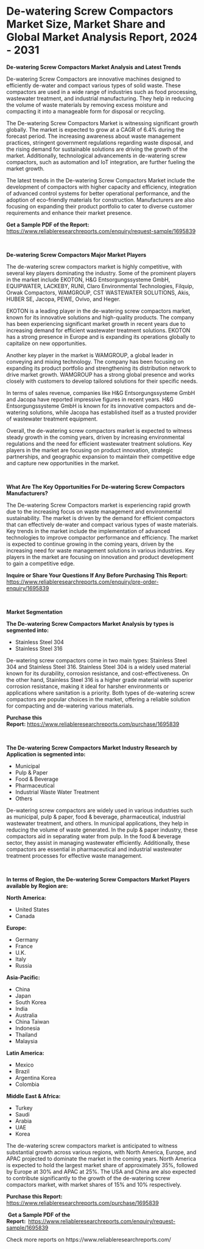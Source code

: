 <p><h1>De-watering Screw Compactors Market Size, Market Share and Global Market Analysis Report, 2024 - 2031</h1></p><p><strong>De-watering Screw Compactors Market Analysis and Latest Trends</strong></p>
<p><p>De-watering Screw Compactors are innovative machines designed to efficiently de-water and compact various types of solid waste. These compactors are used in a wide range of industries such as food processing, wastewater treatment, and industrial manufacturing. They help in reducing the volume of waste materials by removing excess moisture and compacting it into a manageable form for disposal or recycling.</p><p>The De-watering Screw Compactors Market is witnessing significant growth globally. The market is expected to grow at a CAGR of 6.4% during the forecast period. The increasing awareness about waste management practices, stringent government regulations regarding waste disposal, and the rising demand for sustainable solutions are driving the growth of the market. Additionally, technological advancements in de-watering screw compactors, such as automation and IoT integration, are further fueling the market growth.</p><p>The latest trends in the De-watering Screw Compactors Market include the development of compactors with higher capacity and efficiency, integration of advanced control systems for better operational performance, and the adoption of eco-friendly materials for construction. Manufacturers are also focusing on expanding their product portfolio to cater to diverse customer requirements and enhance their market presence.</p></p>
<p><strong>Get a Sample PDF of the Report:&nbsp;</strong> <a href="https://www.reliableresearchreports.com/enquiry/request-sample/1695839">https://www.reliableresearchreports.com/enquiry/request-sample/1695839</a></p>
<p>&nbsp;</p>
<p><strong>De-watering Screw Compactors Major Market Players</strong></p>
<p><p>The de-watering screw compactors market is highly competitive, with several key players dominating the industry. Some of the prominent players in the market include EKOTON, H&G Entsorgungssysteme GmbH, EQUIPWATER, LACKEBY, RUNI, Claro Environmental Technologies, Filquip, Orwak Compactors, WAMGROUP, CST WASTEWATER SOLUTIONS, Akis, HUBER SE, Jacopa, PEWE, Ovivo, and Heger.</p><p>EKOTON is a leading player in the de-watering screw compactors market, known for its innovative solutions and high-quality products. The company has been experiencing significant market growth in recent years due to increasing demand for efficient wastewater treatment solutions. EKOTON has a strong presence in Europe and is expanding its operations globally to capitalize on new opportunities.</p><p>Another key player in the market is WAMGROUP, a global leader in conveying and mixing technology. The company has been focusing on expanding its product portfolio and strengthening its distribution network to drive market growth. WAMGROUP has a strong global presence and works closely with customers to develop tailored solutions for their specific needs.</p><p>In terms of sales revenue, companies like H&G Entsorgungssysteme GmbH and Jacopa have reported impressive figures in recent years. H&G Entsorgungssysteme GmbH is known for its innovative compactors and de-watering solutions, while Jacopa has established itself as a trusted provider of wastewater treatment equipment.</p><p>Overall, the de-watering screw compactors market is expected to witness steady growth in the coming years, driven by increasing environmental regulations and the need for efficient wastewater treatment solutions. Key players in the market are focusing on product innovation, strategic partnerships, and geographic expansion to maintain their competitive edge and capture new opportunities in the market.</p></p>
<p>&nbsp;</p>
<p><strong>What Are The Key Opportunities For De-watering Screw Compactors Manufacturers?</strong></p>
<p><p>The De-watering Screw Compactors market is experiencing rapid growth due to the increasing focus on waste management and environmental sustainability. The market is driven by the demand for efficient compactors that can effectively de-water and compact various types of waste materials. Key trends in the market include the implementation of advanced technologies to improve compactor performance and efficiency. The market is expected to continue growing in the coming years, driven by the increasing need for waste management solutions in various industries. Key players in the market are focusing on innovation and product development to gain a competitive edge.</p></p>
<p><strong>Inquire or Share Your Questions If Any Before Purchasing This Report:</strong> <a href="https://www.reliableresearchreports.com/enquiry/pre-order-enquiry/1695839">https://www.reliableresearchreports.com/enquiry/pre-order-enquiry/1695839</a></p>
<p>&nbsp;</p>
<p><strong>Market Segmentation</strong></p>
<p><strong>The De-watering Screw Compactors Market Analysis by types is segmented into:</strong></p>
<p><ul><li>Stainless Steel 304</li><li>Stainless Steel 316</li></ul></p>
<p><p>De-watering screw compactors come in two main types: Stainless Steel 304 and Stainless Steel 316. Stainless Steel 304 is a widely used material known for its durability, corrosion resistance, and cost-effectiveness. On the other hand, Stainless Steel 316 is a higher grade material with superior corrosion resistance, making it ideal for harsher environments or applications where sanitation is a priority. Both types of de-watering screw compactors are popular choices in the market, offering a reliable solution for compacting and de-watering various materials.</p></p>
<p><strong>Purchase this Report:&nbsp;</strong><a href="https://www.reliableresearchreports.com/purchase/1695839">https://www.reliableresearchreports.com/purchase/1695839</a></p>
<p>&nbsp;</p>
<p><strong>The De-watering Screw Compactors Market Industry Research by Application is segmented into:</strong></p>
<p><ul><li>Municipal</li><li>Pulp & Paper</li><li>Food & Beverage</li><li>Pharmaceutical</li><li>Industrial Waste Water Treatment</li><li>Others</li></ul></p>
<p><p>De-watering screw compactors are widely used in various industries such as municipal, pulp & paper, food & beverage, pharmaceutical, industrial wastewater treatment, and others. In municipal applications, they help in reducing the volume of waste generated. In the pulp & paper industry, these compactors aid in separating water from pulp. In the food & beverage sector, they assist in managing wastewater efficiently. Additionally, these compactors are essential in pharmaceutical and industrial wastewater treatment processes for effective waste management.</p></p>
<p>&nbsp;</p>
<p><strong>In terms of Region, the De-watering Screw Compactors Market Players available by Region are:</strong></p>
<p>
    <p> <strong> North America: </strong>
        <ul>
            <li>United States</li>
            <li>Canada</li>
        </ul>
        </p> 
    <p> <strong> Europe: </strong>
        <ul>
            <li>Germany</li>
            <li>France</li>
            <li>U.K.</li>
            <li>Italy</li>
            <li>Russia</li>
        </ul>
        </p> 
    <p> <strong> Asia-Pacific: </strong>
        <ul>
            <li>China</li>
            <li>Japan</li>
            <li>South Korea</li>
            <li>India</li>
            <li>Australia</li>
            <li>China Taiwan</li>
            <li>Indonesia</li>
            <li>Thailand</li>
            <li>Malaysia</li>
        </ul>
        </p> 
    <p> <strong> Latin America: </strong>
        <ul>
            <li>Mexico</li>
            <li>Brazil</li>
            <li>Argentina Korea</li>
            <li>Colombia</li>
        </ul>
        </p> 
    <p> <strong> Middle East & Africa: </strong>
        <ul>
            <li>Turkey</li>
            <li>Saudi</li>
            <li>Arabia</li>
            <li>UAE</li>
            <li>Korea</li>
        </ul>
    </p>
    </p>
<p><p>The de-watering screw compactors market is anticipated to witness substantial growth across various regions, with North America, Europe, and APAC projected to dominate the market in the coming years. North America is expected to hold the largest market share of approximately 35%, followed by Europe at 30% and APAC at 25%. The USA and China are also expected to contribute significantly to the growth of the de-watering screw compactors market, with market shares of 15% and 10% respectively.</p></p>
<p><strong>Purchase this Report: </strong><a href="https://www.reliableresearchreports.com/purchase/1695839">https://www.reliableresearchreports.com/purchase/1695839</a></p>
<p>&nbsp;<strong>Get a Sample PDF of the Report:&nbsp;&nbsp;</strong><a href="https://www.reliableresearchreports.com/enquiry/request-sample/1695839">https://www.reliableresearchreports.com/enquiry/request-sample/1695839</a></p>
<p><strong></strong></p>
<p>Check more reports on https://www.reliableresearchreports.com/</p>